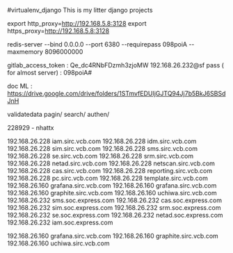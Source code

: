 #virtualenv_django
This is my litter django projects


export http_proxy=http://192.168.5.8:3128
export https_proxy=http://192.168.5.8:3128

redis-server --bind 0.0.0.0 --port 6380 --requirepass 098poiA --maxmemory 8096000000

gitlab_access_token : Qe_dc4RNbFDzmh3zjoMW
192.168.26.232@sf
pass ( for almost server) : 098poiA#

doc ML : https://drive.google.com/drive/folders/1STmvfEDUIjGJTQ94Jj7b5BkJ6SBSdJnH

validatedata
pagin/
search/
authen/



228929 - nhattx

192.168.26.228 iam.sirc.vcb.com
192.168.26.228 idm.sirc.vcb.com
192.168.26.228 sim.sirc.vcb.com
192.168.26.228 sms.sirc.vcb.com
192.168.26.228 se.sirc.vcb.com
192.168.26.228 srm.sirc.vcb.com
192.168.26.228 netad.sirc.vcb.com
192.168.26.228 netscan.sirc.vcb.com
192.168.26.228 cas.sirc.vcb.com
192.168.26.228 reporting.sirc.vcb.com
192.168.26.228 pc.sirc.vcb.com
192.168.26.228 template.sirc.vcb.com
192.168.26.160 grafana.sirc.vcb.com
192.168.26.160 grafana.sirc.vcb.com
192.168.26.160 graphite.sirc.vcb.com
192.168.26.160 uchiwa.sirc.vcb.com
192.168.26.232 sms.soc.express.com
192.168.26.232 cas.soc.express.com
192.168.26.232 sim.soc.express.com
192.168.26.232 srm.soc.express.com
192.168.26.232 se.soc.express.com
192.168.26.232 netad.soc.express.com
192.168.26.232 iam.soc.express.com

192.168.26.160 grafana.sirc.vcb.com
192.168.26.160 graphite.sirc.vcb.com
192.168.26.160 uchiwa.sirc.vcb.com
